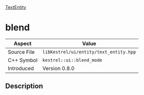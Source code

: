 [TextEntity](index.md)
# blend
| Aspect | Value |
| --- | --- |
| Source File | `libKestrel/ui/entity/text_entity.hpp` |
| C++ Symbol | `kestrel::ui::blend_mode` |
| Introduced | Version 0.8.0 |
## Description
